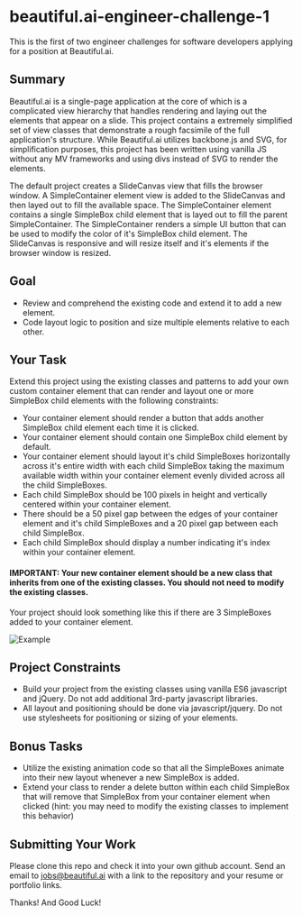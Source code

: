 # beautiful.ai-engineer-challenge-1

This is the first of two engineer challenges for software developers applying for a position at Beautiful.ai.

## Summary
Beautiful.ai is a single-page application at the core of which is a complicated view hierarchy that handles 
rendering and laying out the elements that appear on a slide. This project contains a extremely simplified set of view classes
that demonstrate a rough facsimile of the full application's structure. While Beautiful.ai utilizes backbone.js and SVG, for simplification purposes, this project has been written using vanilla JS without any MV frameworks and using divs instead of SVG to render the elements.

The default project creates a SlideCanvas view that fills the browser window. 
A SimpleContainer element view is added to the SlideCanvas and then layed out to fill the available space. 
The SimpleContainer element contains a single SimpleBox child element that is layed out to fill the parent SimpleContainer. 
The SimpleContainer renders a simple UI button that can be used to modify the color of it's SimpleBox child element. 
The SlideCanvas is responsive and will resize itself and it's elements if the browser window is resized.

## Goal
- Review and comprehend the existing code and extend it to add a new element.  
- Code layout logic to position and size multiple elements relative to each other.

## Your Task
Extend this project using the existing classes and patterns to add your own custom container element that can render and layout
one or more SimpleBox child elements with the following constraints:
- Your container element should render a button that adds another SimpleBox child element each time it is clicked.
- Your container element should contain one SimpleBox child element by default.
- Your container element should layout it's child SimpleBoxes horizontally across it's entire width with each child SimpleBox taking
the maximum available width within your container element evenly divided across all the child SimpleBoxes.
- Each child SimpleBox should be 100 pixels in height and vertically centered within your container element.
- There should be a 50 pixel gap between the edges of your container element and it's child SimpleBoxes and a 20 pixel gap between each child SimpleBox.
- Each child SimpleBox should display a number indicating it's index within your container element.

#### IMPORTANT: Your new container element should be a new class that inherits from one of the existing classes. You should not need to modify the existing classes.

Your project should look something like this if there are 3 SimpleBoxes added to your container element.

![Example](/example.png)

## Project Constraints
- Build your project from the existing classes using vanilla ES6 javascript and jQuery. Do not add additional 3rd-party javascript libraries.
- All layout and positioning should be done via javascript/jquery. Do not use stylesheets for positioning or sizing of your elements.

## Bonus Tasks
- Utilize the existing animation code so that all the SimpleBoxes animate into their new layout whenever a new SimpleBox is added.
- Extend your class to render a delete button within each child SimpleBox that will remove that SimpleBox from your container element when clicked (hint: you may need to modify the existing classes to implement this behavior)

## Submitting Your Work
Please clone this repo and check it into your own github account. Send an email to jobs@beautiful.ai with a link to the repository and your resume or portfolio links.

Thanks! And Good Luck!
